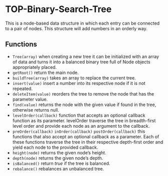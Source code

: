 # TOP-Binary-Search-Tree
This is a node-based data structure in which each entry can be connected to a pair of nodes.
This structure will add numbers in an orderly way.
## Functions
- `Tree(array)` when creating a new tree it can be initialized with an array of data and turns it into a balanced binary tree full of Node objects appropriately placed.
- `getRoot()` return the main node.
- `buildTree(array)` takes an array to replace the current tree.
- `insert(value)` insert a number into its respective node if it is not repeated.
- `deleteItem(value)` reorders the tree to remove the node that has the parameter value.
- `find(value)` returns the node with the given value if found in the tree, otherwise returns null.
- `levelOrder(callback)` function that accepts an optional callback function as its parameter. levelOrder traverse the tree in breadth-first level order and provide each node as an argument to the callback.
- `preOrder(callback)` `inOrder(callback)` `postOrder(callback)` this functions that also accept an optional callback as a parameter. Each of these functions traverse the tree in their respective depth-first order and yield each node to the provided callback.
- `height(node)` returns the given node’s height.
- `depth(node)` returns the given node’s depth. 
- `isBalanced()` return *true* if the tree is balanced.
- `rebalance()` rebalances an unbalanced tree.